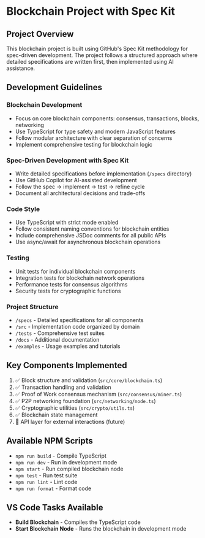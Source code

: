 # Blockchain Project with Spec Kit

## Project Overview
This blockchain project is built using GitHub's Spec Kit methodology for spec-driven development. The project follows a structured approach where detailed specifications are written first, then implemented using AI assistance.

## Development Guidelines

### Blockchain Development
- Focus on core blockchain components: consensus, transactions, blocks, networking
- Use TypeScript for type safety and modern JavaScript features
- Follow modular architecture with clear separation of concerns
- Implement comprehensive testing for blockchain logic

### Spec-Driven Development with Spec Kit
- Write detailed specifications before implementation (`/specs` directory)
- Use GitHub Copilot for AI-assisted development
- Follow the spec → implement → test → refine cycle
- Document all architectural decisions and trade-offs

### Code Style
- Use TypeScript with strict mode enabled
- Follow consistent naming conventions for blockchain entities
- Include comprehensive JSDoc comments for all public APIs
- Use async/await for asynchronous blockchain operations

### Testing
- Unit tests for individual blockchain components
- Integration tests for blockchain network operations
- Performance tests for consensus algorithms
- Security tests for cryptographic functions

### Project Structure
- `/specs` - Detailed specifications for all components
- `/src` - Implementation code organized by domain
- `/tests` - Comprehensive test suites
- `/docs` - Additional documentation
- `/examples` - Usage examples and tutorials

## Key Components Implemented
1. ✅ Block structure and validation (`src/core/blockchain.ts`)
2. ✅ Transaction handling and validation
3. ✅ Proof of Work consensus mechanism (`src/consensus/miner.ts`)
4. ✅ P2P networking foundation (`src/networking/node.ts`)
5. ✅ Cryptographic utilities (`src/crypto/utils.ts`)
6. ✅ Blockchain state management
7. 🚧 API layer for external interactions (future)

## Available NPM Scripts
- `npm run build` - Compile TypeScript
- `npm run dev` - Run in development mode
- `npm start` - Run compiled blockchain node
- `npm test` - Run test suite
- `npm run lint` - Lint code
- `npm run format` - Format code

## VS Code Tasks Available
- **Build Blockchain** - Compiles the TypeScript code
- **Start Blockchain Node** - Runs the blockchain in development mode